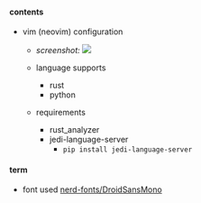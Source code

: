 #### contents
- vim (neovim) configuration
  - _screenshot:_
    ![](https://i.ibb.co/W01sBPx/Screenshot-20230426-134352.jpg)

  - language supports
    - rust
    - python

  - requirements
    - rust_analyzer
    - jedi-language-server
      - `pip install jedi-language-server`

#### term
- font used [nerd-fonts/DroidSansMono](https://github.com/ryanoasis/nerd-fonts/releases/download/v2.3.3/DroidSansMono.zip)

